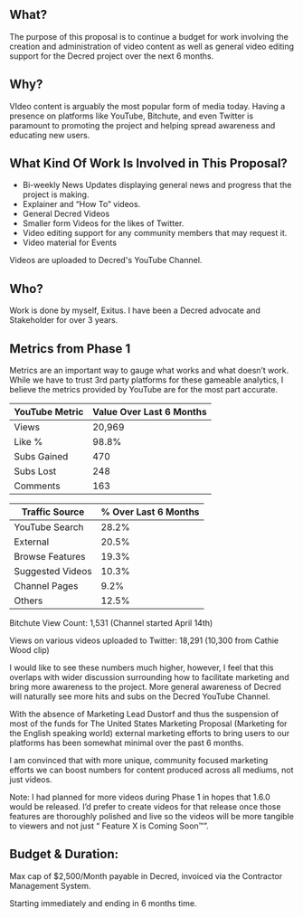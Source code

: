 ## What?
The purpose of this proposal is to continue a budget for work involving the creation and administration of video content as well as general video editing support for the Decred project over the next 6 months.

## Why?

VIdeo content is arguably the most popular form of media today. Having a presence on platforms like YouTube, Bitchute, and even Twitter is paramount to promoting the project and helping spread awareness and educating new users.


## What Kind Of Work Is Involved in This Proposal?

- Bi-weekly News Updates displaying general news and progress that the project is making.
- Explainer and “How To” videos.
- General Decred Videos
- Smaller form Videos for the likes of Twitter.
- Video editing support for any community members that may request it.
- Video material for Events

Videos are uploaded to Decred's YouTube Channel.

## Who?

Work is done by myself, Exitus. I have been a Decred advocate and Stakeholder for over 3 years.


## Metrics from Phase 1

Metrics are an important way to gauge what works and what doesn’t work. While we have to trust 3rd party platforms for these gameable analytics, I believe the metrics provided by YouTube are for the most part accurate.

| YouTube Metric| Value Over Last 6 Months |
|-------------|---------|
| Views       | 20,969  |
| Like %      | 98.8%   |
| Subs Gained | 470     |
| Subs Lost   | 248     |
| Comments    | 163     |

| Traffic Source   |   % Over Last 6 Months    |
|------------------|-------|
| YouTube Search   | 28.2% |
| External         | 20.5% |
| Browse Features  | 19.3% |
| Suggested Videos | 10.3% |
| Channel Pages    | 9.2%  |
| Others           | 12.5% |

Bitchute View Count: 1,531 (Channel started April 14th)

Views on various videos uploaded to Twitter: 18,291 (10,300 from Cathie Wood clip)

I would like to see these numbers much higher, however, I feel that this overlaps with wider discussion surrounding how to facilitate marketing and bring more awareness to the project. More general awareness of Decred will naturally see more hits and subs on the Decred YouTube Channel.

With the absence of Marketing Lead Dustorf and thus the suspension of most of the funds for The United States Marketing Proposal (Marketing for the English speaking world) external marketing efforts to bring users to our platforms has been somewhat minimal over the past 6 months.

I am convinced that with more unique, community focused marketing efforts we can boost numbers for content produced across all mediums, not just videos.

Note: I had planned for more videos during Phase 1 in hopes that 1.6.0 would be released. I’d prefer to create videos for that release once those features are thoroughly polished and live so the videos will be more tangible to viewers and not just “ Feature X is Coming Soon™”.

## Budget & Duration:

Max cap of $2,500/Month payable in Decred, invoiced via the Contractor Management System. 

Starting immediately and ending in 6 months time.

